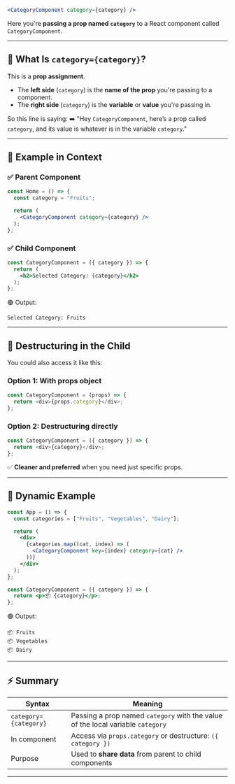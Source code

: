 ```jsx
<CategoryComponent category={category} />
```

Here you're **passing a prop named `category`** to a React component called `CategoryComponent`.

---

## 🧠 What Is `category={category}`?

This is a **prop assignment**.

* The **left side** (`category`) is the **name of the prop** you're passing to a component.
* The **right side** (`category`) is the **variable** or **value** you're passing in.

So this line is saying:
➡️ "Hey `CategoryComponent`, here’s a prop called `category`, and its value is whatever is in the variable `category`."

---

## 🧾 Example in Context

### ✅ Parent Component

```jsx
const Home = () => {
  const category = "Fruits";

  return (
    <CategoryComponent category={category} />
  );
};
```

### ✅ Child Component

```jsx
const CategoryComponent = ({ category }) => {
  return (
    <h2>Selected Category: {category}</h2>
  );
};
```

🟢 Output:

```
Selected Category: Fruits
```

---

## 🔄 Destructuring in the Child

You could also access it like this:

### Option 1: With props object

```js
const CategoryComponent = (props) => {
  return <div>{props.category}</div>;
};
```

### Option 2: Destructuring directly

```js
const CategoryComponent = ({ category }) => {
  return <div>{category}</div>;
};
```

✅ **Cleaner and preferred** when you need just specific props.

---

## 🧪 Dynamic Example

```jsx
const App = () => {
  const categories = ["Fruits", "Vegetables", "Dairy"];

  return (
    <div>
      {categories.map((cat, index) => (
        <CategoryComponent key={index} category={cat} />
      ))}
    </div>
  );
};

const CategoryComponent = ({ category }) => {
  return <p>📦 {category}</p>;
};
```

🟢 Output:

```
📦 Fruits
📦 Vegetables
📦 Dairy
```

---

## ⚡ Summary

| Syntax                | Meaning                                                                         |
| --------------------- | ------------------------------------------------------------------------------- |
| `category={category}` | Passing a prop named `category` with the value of the local variable `category` |
| In component          | Access via `props.category` or destructure: `({ category })`                    |
| Purpose               | Used to **share data** from parent to child components                          |

---

